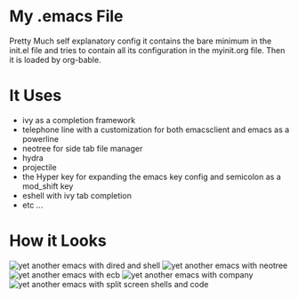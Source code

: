 # My .emacs File

Pretty Much self explanatory config it contains the bare minimum in the init.el file and tries to contain all its configuration in the myinit.org file. Then it is loaded by org-bable.

# It Uses
  + ivy as a completion framework
  + telephone line with a customization for both emacsclient and emacs as a powerline
  + neotree for side tab file manager
  + hydra
  + projectile
  + the Hyper key for expanding the emacs key config and semicolon as a mod_shift key
  + eshell with ivy tab completion
  + etc ...

# How it Looks
![yet another emacs with dired and shell](https://github.com/yilkalargaw/yet-another-emacs/blob/master/screenshots/Screenshot_2018-10-07_22-11-01.png)
![yet another emacs with neotree](https://github.com/yilkalargaw/yet-another-emacs/blob/master/screenshots/Screenshot_2018-10-07_22-12-08.png)
![yet another emacs with ecb](https://github.com/yilkalargaw/yet-another-emacs/blob/master/screenshots/Screenshot_2018-10-07_22-12-38.png)
![yet another emacs with company](https://github.com/yilkalargaw/yet-another-emacs/blob/master/screenshots/Screenshot_2018-10-07_22-16-06.png)
![yet another emacs with split screen shells and code](https://github.com/yilkalargaw/yet-another-emacs/blob/master/screenshots/Screenshot_2018-10-07_22-16-43.png)
